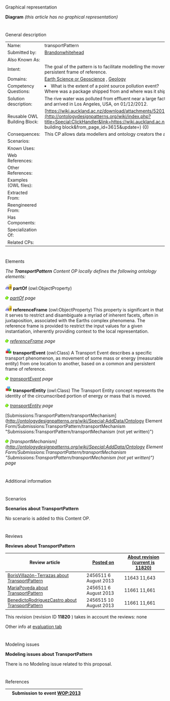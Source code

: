 # 

 Graphical representation



__Diagram__ 
_(this article has no graphical representation)_ 




# 

 General description




|  |  |
| --- | --- |
|  Name:  |  transportPattern  |
|  Submitted by:  | [Brandonwhitehead](../User/Brandonwhitehead "User:Brandonwhitehead")  |
|  Also Known As:  |  |
|  Intent:  |  The goal of the pattern is to facilitate modelling the movement of mass or energy from one location to another, based on a common persistent frame of reference.  |
|  Domains:  | [Earth Science or Geoscience](../Community/Earth_Science_or_Geoscience "Community:Earth Science or Geoscience")  , [Geology](../Community/Geology "Community:Geology")  |
|  Competency Questions:  | <li>       What is the extent of a point source pollution event?      </li> Where was a package shipped from and where was it shipped to?  |
|  Solution description:  |  The rive water was polluted from effluent near a large factory.  A package left Auckland, New Zealand, at 5:45am on 01/06/2012 and arrived in Los Angeles, USA, on 01/12/2012.  |
|  Reusable OWL Building Block:  | [https://wiki.auckland.ac.nz/download/attachments/52016791/TransportPattern.owl](http://ontologydesignpatterns.org/wiki/index.php?title=Special:ClickHandler&link=https://wiki.auckland.ac.nz/download/attachments/52016791/TransportPattern.owl&message=OWL building block&from_page_id=3615&update=)  (0)  |
|  Consequences:  |  This CP allows data modellers and ontology creators the ability to filter and categorise large geoscience data stores.  |
|  Scenarios:  |  |
|  Known Uses:  |  |
|  Web References:  |  |
|  Other References:  |  |
|  Examples (OWL files):  |  |
|  Extracted From:  |  |
|  Reengineered From:  |  |
|  Has Components:  |  |
|  Specialization Of:  |  |
|  Related CPs:  |  |



  





# 

 Elements



_The
 __TransportPattern__ 
 Content OP locally defines the following ontology elements:_ 





[![ObjectProperty](public/images/thumb/c/c3/ObjectProperty.gif/20px-ObjectProperty.gif)](../Image/ObjectProperty.gif "ObjectProperty")
__partOf__ 
 (owl:ObjectProperty)
 
[![](public/images/thumb/8/87/ArrowRight.gif/11px-ArrowRight.gif)](../Image/ArrowRight.gif "ArrowRight.gif")
_[partOf](../Submissions/TransportPattern/partOf "Submissions:TransportPattern/partOf") 
 page_ 



[![ObjectProperty](public/images/thumb/c/c3/ObjectProperty.gif/20px-ObjectProperty.gif)](../Image/ObjectProperty.gif "ObjectProperty")
__referenceFrame__ 
 (owl:ObjectProperty) This property is significant in that it serves to restrict and disambiguate a myriad of inherent facets, often in juxtaposition, associated with the Earths complex phenomena. The reference frame is provided to restrict the input values for a given instantiation, inherently providing context to the local representation.
 
[![](public/images/thumb/8/87/ArrowRight.gif/11px-ArrowRight.gif)](../Image/ArrowRight.gif "ArrowRight.gif")
_[referenceFrame](../Submissions/TransportPattern/referenceFrame "Submissions:TransportPattern/referenceFrame") 
 page_ 



[![Class](public/images/thumb/2/27/Class.gif/20px-Class.gif)](../Image/Class.gif "Class")
__transportEvent__ 
 (owl:Class) A Transport Event describes a specific transport phenomenon, as movement of some mass or energy (measurable entity) from one location to another, based on a common and persistent frame of reference.
 
[![](public/images/thumb/8/87/ArrowRight.gif/11px-ArrowRight.gif)](../Image/ArrowRight.gif "ArrowRight.gif")
_[transportEvent](../Submissions/TransportPattern/transportEvent "Submissions:TransportPattern/transportEvent") 
 page_ 



[![Class](public/images/thumb/2/27/Class.gif/20px-Class.gif)](../Image/Class.gif "Class")
__transportEntity__ 
 (owl:Class) The Transport Entity concept represents the identity of the circumscribed portion of energy or mass that is moved.
 
[![](public/images/thumb/8/87/ArrowRight.gif/11px-ArrowRight.gif)](../Image/ArrowRight.gif "ArrowRight.gif")
_[transportEntity](../Submissions/TransportPattern/transportEntity "Submissions:TransportPattern/transportEntity") 
 page_ 



[Submissions:TransportPattern/transportMechanism](http://ontologydesignpatterns.org/wiki/Special:AddData/Ontology Element Form/Submissions:TransportPattern/transportMechanism "Submissions:TransportPattern/transportMechanism (not yet written)") 

[![](public/images/thumb/8/87/ArrowRight.gif/11px-ArrowRight.gif)](../Image/ArrowRight.gif "ArrowRight.gif")
_[transportMechanism](http://ontologydesignpatterns.org/wiki/Special:AddData/Ontology Element Form/Submissions:TransportPattern/transportMechanism "Submissions:TransportPattern/transportMechanism (not yet written)") 
 page_ 


# 

 Additional information



# 

 Scenarios




__Scenarios about TransportPattern__ 


 No scenario is added to this Content OP.
 




# 

 Reviews




__Reviews about TransportPattern__ 



|  Review article  | [Posted on](../Property/CreationDate "Property:CreationDate")  | [About revision (current is 11820)](../Property/ReviewAboutVersion "Property:ReviewAboutVersion")  |
| --- | --- | --- |
| [BorisVillazón-Terrazas about TransportPattern](../Reviews/BorisVillazón-Terrazas_about_TransportPattern "Reviews:BorisVillazón-Terrazas about TransportPattern")  |  2456511  6 August 2013  |  11643  11,643  |
| [MariaPoveda about TransportPattern](../Reviews/MariaPoveda_about_TransportPattern "Reviews:MariaPoveda about TransportPattern")  |  2456511  6 August 2013  |  11661  11,661  |
| [BenedictoRodriguezCastro about TransportPattern](../Reviews/BenedictoRodriguezCastro_about_TransportPattern "Reviews:BenedictoRodriguezCastro about TransportPattern")  |  2456515  10 August 2013  |  11661  11,661  |



 This revision (revision ID
 __11820__ 
 ) takes in account the reviews: none
 



 Other info at
 [evaluation tab](http://ontologydesignpatterns.org/wiki/index.php?title=Submissions:TransportPattern&action=evaluation "http://ontologydesignpatterns.org/wiki/index.php?title=Submissions:TransportPattern&action=evaluation") 





  





# 

 Modeling issues




__Modeling issues about TransportPattern__ 


 There is no Modeling issue related to this proposal.
 




  





# 

 References



  






|  |  Submission to event [WOP:2013](../WOP/2013 "WOP:2013")  |
| --- | --- |